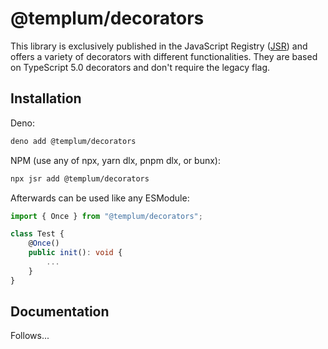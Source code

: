 # @templum/decorators

This library is exclusively published in the JavaScript Registry ([JSR](https://jsr.io/)) and offers a variety of decorators with different functionalities. They are based on TypeScript 5.0 decorators and don't require the legacy flag.

## Installation

Deno:
```sh
deno add @templum/decorators
```

NPM (use any of npx, yarn dlx, pnpm dlx, or bunx):
```sh
npx jsr add @templum/decorators
```

Afterwards can be used like any ESModule:
```TypeScript
import { Once } from "@templum/decorators";

class Test {
    @Once()
    public init(): void {
        ...
    }
}
```

## Documentation

Follows...
